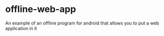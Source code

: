 # offline-web-app
 An example of an offline program for android that allows you to put a web application in it
